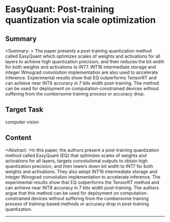 # EasyQuant: Post-training quantization via scale optimization

## Summary

<Summary: > The paper presents a post-training quantization method called EasyQuant which optimizes scales of weights and activations for all layers to achieve high quantization precision, and then reduces the bit width for both weights and activations to INT7. INT16 intermediate storage and integer Winograd convolution implementation are also used to accelerate inference. Experimental results show that EQ outperforms TensorRT and can achieve near INT8 accuracy in 7 bits width post-training. The method can be used for deployment on computation-constrained devices without suffering from the cumbersome training process or accuracy drop.


## Target Task

computer vision

## Content

<Abstract: >In this paper, the authors present a post-training quantization method called EasyQuant (EQ) that optimizes scales of weights and activations for all layers, targets convolutional outputs to obtain high quantization precision, and then lowers down bit width to INT7 for both weights and activations. They also adopt INT16 intermediate storage and integer Winograd convolution implementation to accelerate inference. The experimental results show that EQ outperforms the TensorRT method and can achieve near INT8 accuracy in 7 bits width post-training. The authors argue that this method can be used for deployment on computation-constrained devices without suffering from the cumbersome training process of training-based methods or accuracy drop in post-training quantization.



---


